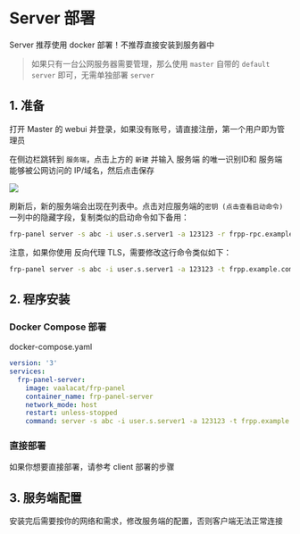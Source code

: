 # Server 部署

Server 推荐使用 docker 部署！不推荐直接安装到服务器中

> 如果只有一台公网服务器需要管理，那么使用 `master` 自带的 `default server` 即可，无需单独部署 `server`

## 1. 准备

打开 Master 的 webui 并登录，如果没有账号，请直接注册，第一个用户即为管理员

在侧边栏跳转到 `服务端`，点击上方的 `新建` 并输入 服务端 的唯一识别ID和 服务端 能够被公网访问的 IP/域名，然后点击保存

![](../public/images/cn_server_list.png)

刷新后，新的服务端会出现在列表中。点击对应服务端的`密钥 (点击查看启动命令)`一列中的隐藏字段，复制类似的启动命令如下备用：

```bash
frp-panel server -s abc -i user.s.server1 -a 123123 -r frpp-rpc.example.com -c 9001 -p 9000 -e http
```

注意，如果你使用 反向代理 TLS，需要修改这行命令类似如下：

```bash
frp-panel server -s abc -i user.s.server1 -a 123123 -t frpp.example.com -r frpp-rpc.example.com -c 443 -p 443 -e https
```

## 2. 程序安装

### Docker Compose 部署

docker-compose.yaml

```yaml
version: '3'
services:
  frp-panel-server:
    image: vaalacat/frp-panel
    container_name: frp-panel-server
    network_mode: host
    restart: unless-stopped
    command: server -s abc -i user.s.server1 -a 123123 -t frpp.example.com -r frpp-rpc.example.com -c 443 -p 443 -e https
```

### 直接部署

如果你想要直接部署，请参考 client 部署的步骤

## 3. 服务端配置

安装完后需要按你的网络和需求，修改服务端的配置，否则客户端无法正常连接